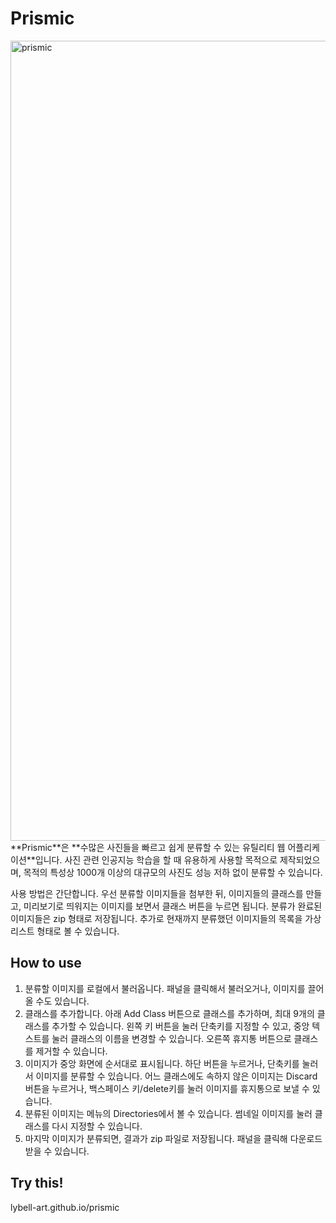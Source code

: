 # Prismic
<img width="1280" alt="prismic" src="https://file.notion.so/f/f/f16836bb-6553-4985-b853-82ea3347b291/93cdb5e5-69b4-4c00-95f2-521548fa05f2/Untitled.png?id=fc3f003a-e5e2-4ce5-be89-3708398366e6&table=block&spaceId=f16836bb-6553-4985-b853-82ea3347b291&expirationTimestamp=1698487200000&signature=QQq2gaAy7Wgp_13A5-J35w5b-mAtCWGbcJmdwzPZ_HU&downloadName=Untitled.png">
**Prismic**은 **수많은 사진들을 빠르고 쉽게 분류할 수 있는 유틸리티 웹 어플리케이션**입니다. 사진 관련 인공지능 학습을 할 때 유용하게 사용할 목적으로 제작되었으며, 목적의 특성상 1000개 이상의 대규모의 사진도 성능 저하 없이 분류할 수 있습니다.

사용 방법은 간단합니다. 우선 분류할 이미지들을 첨부한 뒤, 이미지들의 클래스를 만들고, 미리보기로 띄워지는 이미지를 보면서 클래스 버튼을 누르면 됩니다. 분류가 완료된 이미지들은 zip 형태로 저장됩니다. 추가로 현재까지 분류했던 이미지들의 목록을 가상 리스트 형태로 볼 수 있습니다.

## How to use

1. 분류할 이미지를 로컬에서 불러옵니다. 패널을 클릭해서 불러오거나, 이미지를 끌어올 수도 있습니다.
2. 클래스를 추가합니다. 아래 Add Class 버튼으로 클래스를 추가하며, 최대 9개의 클래스를 추가할 수 있습니다. 왼쪽 키 버튼을 눌러 단축키를 지정할 수 있고, 중앙 텍스트를 눌러 클래스의 이름을 변경할 수 있습니다. 오른쪽 휴지통 버튼으로 클래스를 제거할 수 있습니다.
3. 이미지가 중앙 화면에 순서대로 표시됩니다. 하단 버튼을 누르거나, 단축키를 눌러서 이미지를 분류할 수 있습니다. 어느 클래스에도 속하지 않은 이미지는 Discard 버튼을 누르거나, 백스페이스 키/delete키를 눌러 이미지를 휴지통으로 보낼 수 있습니다.
4. 분류된 이미지는 메뉴의 Directories에서 볼 수 있습니다. 썸네일 이미지를 눌러 클래스를 다시 지정할 수 있습니다.
5. 마지막 이미지가 분류되면, 결과가 zip 파일로 저장됩니다. 패널을 클릭해 다운로드받을 수 있습니다.

## Try this!
lybell-art.github.io/prismic
